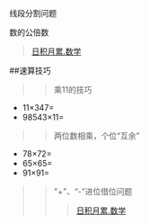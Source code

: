 线段分割问题


数的公倍数

> [日积月累.数学](/chapter1/maths.md#20181120-3)

##速算技巧

>>乘11的技巧
* 11×347=
* 98543×11=

>>两位数相乘，个位“互余”
* 78×72=
* 65×65=
* 91×91=

>> "+"、“-”进位借位问题
>>>[日积月累.数学](/chapter1/maths.md#20181120-1)






